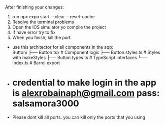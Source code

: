 After finishing your changes:

1. run npx expo start --clear --reset-cache
2. Resolve the terminal problems
3. Open the IOS simulator yo compile the project
4. If have error try to fix
5. When you finish, kill the port.
- use this architector for all components in the app: \
Button/
├── Button.tsx          # Component logic
├── Button.styles.ts    # Styles with makeStyles
├── Button.types.ts     # TypeScript interfaces
└── index.ts           # Barrel export
- # credential to make login in the app is alexrobainaph@gmail.com pass:         salsamora3000
- Please dont kill all ports. you can kill only the ports that you using